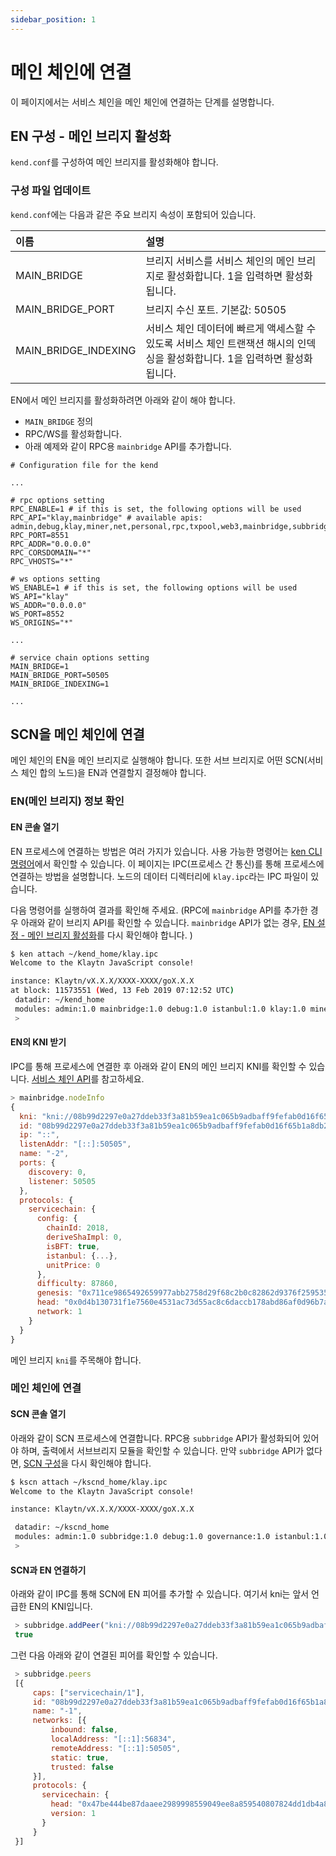 ```yaml
---
sidebar_position: 1
---
```


# 메인 체인에 연결

이 페이지에서는 서비스 체인을 메인 체인에 연결하는 단계를 설명합니다.

## EN 구성 - 메인 브리지 활성화 <a id="en-configuration-enable-main-bridge"></a>

`kend.conf`를 구성하여 메인 브리지를 활성화해야 합니다.

### 구성 파일 업데이트 <a id="update-the-configuration-file"></a>

`kend.conf`에는 다음과 같은 주요 브리지 속성이 포함되어 있습니다.

| 이름 | 설명 |
| :--- | :--- |
| MAIN_BRIDGE | 브리지 서비스를 서비스 체인의 메인 브리지로 활성화합니다. 1을 입력하면 활성화됩니다. |
| MAIN_BRIDGE_PORT | 브리지 수신 포트. 기본값: 50505 |
| MAIN_BRIDGE_INDEXING | 서비스 체인 데이터에 빠르게 액세스할 수 있도록 서비스 체인 트랜잭션 해시의 인덱싱을 활성화합니다. 1을 입력하면 활성화됩니다. |

EN에서 메인 브리지를 활성화하려면 아래와 같이 해야 합니다.

* `MAIN_BRIDGE` 정의
* RPC/WS를 활성화합니다.
* 아래 예제와 같이 RPC용 `mainbridge` API를 추가합니다.

```text
# Configuration file for the kend

...

# rpc options setting
RPC_ENABLE=1 # if this is set, the following options will be used
RPC_API="klay,mainbridge" # available apis: admin,debug,klay,miner,net,personal,rpc,txpool,web3,mainbridge,subbridge
RPC_PORT=8551
RPC_ADDR="0.0.0.0"
RPC_CORSDOMAIN="*"
RPC_VHOSTS="*"

# ws options setting
WS_ENABLE=1 # if this is set, the following options will be used
WS_API="klay" 
WS_ADDR="0.0.0.0"
WS_PORT=8552
WS_ORIGINS="*"

...

# service chain options setting
MAIN_BRIDGE=1
MAIN_BRIDGE_PORT=50505
MAIN_BRIDGE_INDEXING=1

...
```

## SCN을 메인 체인에 연결 <a id="connect-scn-to-the-main-chain"></a>

메인 체인의 EN을 메인 브리지로 실행해야 합니다. 또한 서브 브리지로 어떤 SCN(서비스 체인 합의 노드)을 EN과 연결할지 결정해야 합니다.

### EN(메인 브리지) 정보 확인 <a id="check-en-(main-bridge)-information"></a>

#### EN 콘솔 열기 <a id="open-en-console"></a>

EN 프로세스에 연결하는 방법은 여러 가지가 있습니다. 사용 가능한 명령어는 [ken CLI 명령어](../../references/klaytn-command.md#ken-cli-commands)에서 확인할 수 있습니다. 이 페이지는 IPC(프로세스 간 통신)를 통해 프로세스에 연결하는 방법을 설명합니다. 노드의 데이터 디렉터리에 `klay.ipc`라는 IPC 파일이 있습니다.

다음 명령어를 실행하여 결과를 확인해 주세요. (RPC에 `mainbridge` API를 추가한 경우 아래와 같이 브리지 API를 확인할 수 있습니다. `mainbridge` API가 없는 경우, [EN 설정 - 메인 브리지 활성화](#en-configuration-enable-main-bridge)를 다시 확인해야 합니다. )

```bash
$ ken attach ~/kend_home/klay.ipc
Welcome to the Klaytn JavaScript console!

instance: Klaytn/vX.X.X/XXXX-XXXX/goX.X.X
at block: 11573551 (Wed, 13 Feb 2019 07:12:52 UTC)
 datadir: ~/kend_home
 modules: admin:1.0 mainbridge:1.0 debug:1.0 istanbul:1.0 klay:1.0 miner:1.0 net:1.0 personal:1.0 rpc:1.0 txpool:1.0
 >
```

#### EN의 KNI 받기 <a id="get-the-ens-kni"></a>

IPC를 통해 프로세스에 연결한 후 아래와 같이 EN의 메인 브리지 KNI를 확인할 수 있습니다. [서비스 체인 API](../../../references/service-chain-api/subbridge.md)를 참고하세요.

```javascript
> mainbridge.nodeInfo
{
  kni: "kni://08b99d2297e0a27ddeb33f3a81b59ea1c065b9adbaff9fefab0d16f65b1a8db22939a104c24447e9aca521c158922ca912476b544baf48995a382d88886e0a37@[::]:50505?discport=0",
  id: "08b99d2297e0a27ddeb33f3a81b59ea1c065b9adbaff9fefab0d16f65b1a8db22939a104c24447e9aca521c158922ca912476b544baf48995a382d88886e0a37",
  ip: "::",
  listenAddr: "[::]:50505",
  name: "-2",
  ports: {
    discovery: 0,
    listener: 50505
  },
  protocols: {
    servicechain: {
      config: {
        chainId: 2018,
        deriveShaImpl: 0,
        isBFT: true,
        istanbul: {...},
        unitPrice: 0
      },
      difficulty: 87860,
      genesis: "0x711ce9865492659977abb2758d29f68c2b0c82862d9376f25953579f64f95b58",
      head: "0x0d4b130731f1e7560e4531ac73d55ac8c6daccb178abd86af0d96b7aafded7c5",
      network: 1
    }
  }
}
```

메인 브리지 `kni`를 주목해야 합니다.

### 메인 체인에 연결 <a id="connect-to-the-main-chain"></a>

#### SCN 콘솔 열기 <a id="open-scn-console"></a>

아래와 같이 SCN 프로세스에 연결합니다. RPC용 `subbridge` API가 활성화되어 있어야 하며, 출력에서 서브브리지 모듈을 확인할 수 있습니다. 만약 `subbridge` API가 없다면, [SCN 구성](../install-service-chain.md#configuration-of-the-scn)을 다시 확인해야 합니다.

```bash
$ kscn attach ~/kscnd_home/klay.ipc
Welcome to the Klaytn JavaScript console!

instance: Klaytn/vX.X.X/XXXX-XXXX/goX.X.X

 datadir: ~/kscnd_home
 modules: admin:1.0 subbridge:1.0 debug:1.0 governance:1.0 istanbul:1.0 klay:1.0 miner:1.0 net:1.0 personal:1.0 rpc:1.0 servicechain:1.0 txpool:1.0
 >
```

#### SCN과 EN 연결하기 <a id="connect-scn-with-en"></a>

아래와 같이 IPC를 통해 SCN에 EN 피어를 추가할 수 있습니다. 여기서 kni는 앞서 언급한 EN의 KNI입니다.

```javascript
 > subbridge.addPeer("kni://08b99d2297e0a27ddeb33f3a81b59ea1c065b9adbaff9fefab0d16f65b1a8db22939a104c24447e9aca521c158922ca912476b544baf48995a382d88886e0a37@[::]:50505?discport=0")
 true
```

그런 다음 아래와 같이 연결된 피어를 확인할 수 있습니다.

```javascript
 > subbridge.peers
 [{
     caps: ["servicechain/1"],
     id: "08b99d2297e0a27ddeb33f3a81b59ea1c065b9adbaff9fefab0d16f65b1a8db22939a104c24447e9aca521c158922ca912476b544baf48995a382d88886e0a37",
     name: "-1",
     networks: [{
         inbound: false,
         localAddress: "[::1]:56834",
         remoteAddress: "[::1]:50505",
         static: true,
         trusted: false
     }],
     protocols: {
       servicechain: {
         head: "0x47be444be87daaee2989998559049ee8a859540807824dd1db4a80ea6cb42293",
         version: 1
       }
     }
 }]
```
